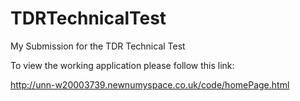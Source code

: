 # TDRTechnicalTest
My Submission for the TDR Technical Test

To view the working application please follow this link:

http://unn-w20003739.newnumyspace.co.uk/code/homePage.html
